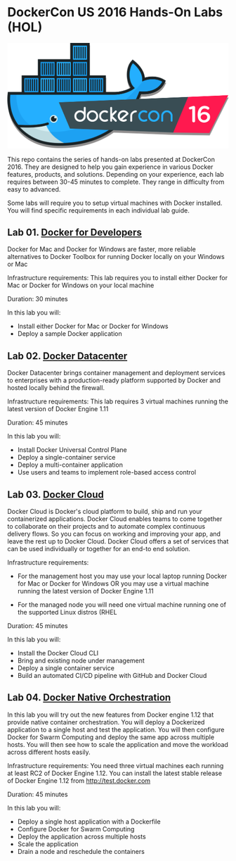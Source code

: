 # DockerCon US 2016 Hands-On Labs (HOL)

![dcus2016](images/dockercon.png)

This repo contains the series of hands-on labs presented at DockerCon 2016. They are designed to help you gain experience in various Docker features, products, and solutions. Depending on your experience, each lab requires between 30-45 minutes to complete. They range in difficulty from easy to advanced.

Some labs will require you to setup virtual machines with Docker installed. You will find specific requirements in each individual lab guide.



## Lab 01. [Docker for Developers](https://github.com/docker/labs/tree/master/dockercon-us/docker-developer)

Docker for Mac and Docker for Windows are faster, more reliable alternatives to Docker Toolbox for running Docker locally on your Windows or Mac

Infrastructure requirements: This lab requires you to install either Docker for Mac or Docker for Windows on your local machine

Duration: 30 minutes

In this lab you will:

- Install either Docker for Mac or Docker for Windows
- Deploy a sample Docker application

## Lab 02. [Docker Datacenter](https://github.com/docker/labs/tree/master/dockercon-us/docker-datacenter)

Docker Datacenter brings container management and deployment services to enterprises with a production-ready platform supported by Docker and hosted locally behind the firewall.

Infrastructure requirements: This lab requires 3 virtual machines running the latest version of Docker Engine 1.11

Duration: 45 minutes

In this lab you will:

- Install Docker Universal Control Plane
- Deploy a single-container service
- Deploy a multi-container application
- Use users and teams to implement role-based access control

## Lab 03. [Docker Cloud](https://github.com/docker/labs/tree/master/dockercon-us/docker-cloud)

Docker Cloud is Docker's cloud platform to build, ship and run your containerized applications. Docker Cloud enables teams to come together to collaborate on their projects and to automate complex continuous delivery flows. So you can focus on working and improving your app, and leave the rest up to Docker Cloud. Docker Cloud offers a set of services that can be used individually or together for an end-to end solution.

Infrastructure requirements: 

- For the management host you may use your local laptop running Docker for Mac or Docker for Windows OR you may use a virtual machine running the latest version of Docker Engine 1.11

- For the managed node you will need one virtual machine running one of the supported Linux distros (RHEL 

Duration: 45 minutes

In this lab you will:

- Install the Docker Cloud CLI
- Bring and existing node under management
- Deploy a single container service
- Build an automated CI/CD pipeline with GitHub and Docker Cloud


## Lab 04. [Docker Native Orchestration](https://github.com/mikegcoleman/labs/tree/master/dockercon-us/docker-orchestration)

In this lab you will try out the new features from Docker engine 1.12 that provide native container orchestration. You will deploy a Dockerized application to a single host and test the application. You will then configure Docker for Swarm Computing and deploy the same app across multiple hosts. You will then see how to scale the application and move the workload across different hosts easily.

Infrastructure requirements: You need three virtual machines each running at least RC2 of Docker Engine 1.12. You can install the latest stable release of Docker Engine 1.12 from http://test.docker.com

Duration: 45 minutes


In this lab you will:

- Deploy a single host application with a Dockerfile
- Configure Docker for Swarm Computing
- Deploy the application across multiple hosts
- Scale the application
- Drain a node and reschedule the containers

